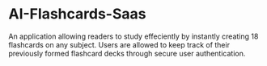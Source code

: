 # AI-Flashcards-Saas
An application allowing readers to study effeciently by instantly creating 18 flashcards on any subject. Users are allowed to keep track of their previously formed flashcard decks through secure user authentication. 
